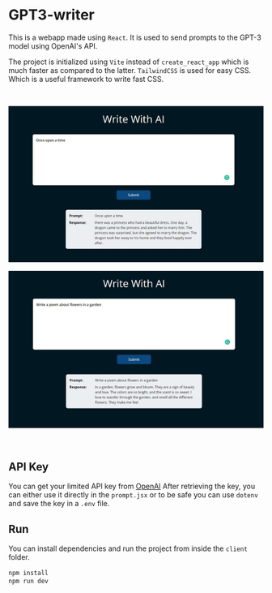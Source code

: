 # GPT3-writer

This is a webapp made using `React`. It is used to send prompts to the GPT-3 model using OpenAI's API.

The project is initialized using `Vite` instead of `create_react_app` which is much faster as compared to the latter.
`TailwindCSS` is used for easy CSS. Which is a useful framework to write fast CSS.
 
 <br>

![GUI-screenshot-1](screenshot1.2.jpg)


![GUI-screenshot-1](screenshot2.2.jpg)

<br>

## API Key
You can get your limited API key from [OpenAI](https://beta.openai.com/overview)
After retrieving the key, you can either use it directly in the `prompt.jsx` or to be safe you can use `dotenv` and save the key in a `.env` file.

## Run
You can install dependencies and run the project from inside the `client` folder.
```
npm install
npm run dev
```

